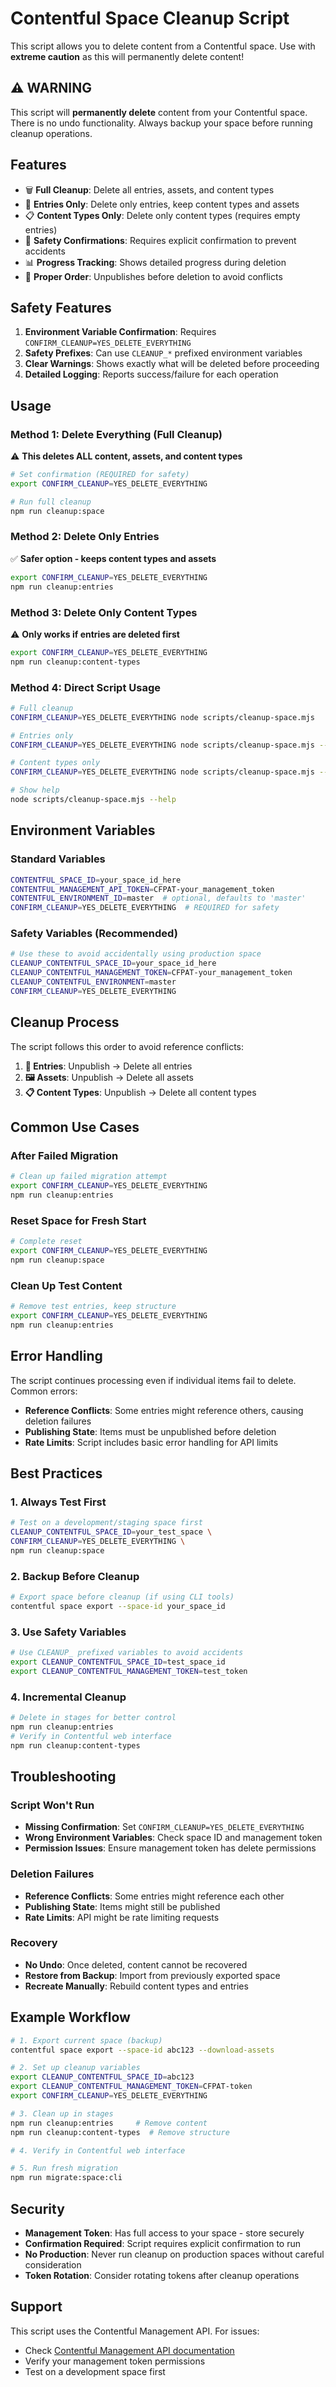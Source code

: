 # Contentful Space Cleanup Script

This script allows you to delete content from a Contentful space. Use with **extreme caution** as this will permanently delete content!

## ⚠️ **WARNING**

This script will **permanently delete** content from your Contentful space. There is no undo functionality. Always backup your space before running cleanup operations.

## Features

- 🗑️ **Full Cleanup**: Delete all entries, assets, and content types
- 📝 **Entries Only**: Delete only entries, keep content types and assets
- 📋 **Content Types Only**: Delete only content types (requires empty entries)
- 🔐 **Safety Confirmations**: Requires explicit confirmation to prevent accidents
- 📊 **Progress Tracking**: Shows detailed progress during deletion
- 🔄 **Proper Order**: Unpublishes before deletion to avoid conflicts

## Safety Features

1. **Environment Variable Confirmation**: Requires `CONFIRM_CLEANUP=YES_DELETE_EVERYTHING`
2. **Safety Prefixes**: Can use `CLEANUP_*` prefixed environment variables
3. **Clear Warnings**: Shows exactly what will be deleted before proceeding
4. **Detailed Logging**: Reports success/failure for each operation

## Usage

### Method 1: Delete Everything (Full Cleanup)

⚠️ **This deletes ALL content, assets, and content types**

```bash
# Set confirmation (REQUIRED for safety)
export CONFIRM_CLEANUP=YES_DELETE_EVERYTHING

# Run full cleanup
npm run cleanup:space
```

### Method 2: Delete Only Entries

✅ **Safer option - keeps content types and assets**

```bash
export CONFIRM_CLEANUP=YES_DELETE_EVERYTHING
npm run cleanup:entries
```

### Method 3: Delete Only Content Types

⚠️ **Only works if entries are deleted first**

```bash
export CONFIRM_CLEANUP=YES_DELETE_EVERYTHING
npm run cleanup:content-types
```

### Method 4: Direct Script Usage

```bash
# Full cleanup
CONFIRM_CLEANUP=YES_DELETE_EVERYTHING node scripts/cleanup-space.mjs

# Entries only
CONFIRM_CLEANUP=YES_DELETE_EVERYTHING node scripts/cleanup-space.mjs --entries-only

# Content types only
CONFIRM_CLEANUP=YES_DELETE_EVERYTHING node scripts/cleanup-space.mjs --content-types-only

# Show help
node scripts/cleanup-space.mjs --help
```

## Environment Variables

### Standard Variables
```bash
CONTENTFUL_SPACE_ID=your_space_id_here
CONTENTFUL_MANAGEMENT_API_TOKEN=CFPAT-your_management_token
CONTENTFUL_ENVIRONMENT_ID=master  # optional, defaults to 'master'
CONFIRM_CLEANUP=YES_DELETE_EVERYTHING  # REQUIRED for safety
```

### Safety Variables (Recommended)
```bash
# Use these to avoid accidentally using production space
CLEANUP_CONTENTFUL_SPACE_ID=your_space_id_here
CLEANUP_CONTENTFUL_MANAGEMENT_TOKEN=CFPAT-your_management_token
CLEANUP_CONTENTFUL_ENVIRONMENT=master
CONFIRM_CLEANUP=YES_DELETE_EVERYTHING
```

## Cleanup Process

The script follows this order to avoid reference conflicts:

1. **📝 Entries**: Unpublish → Delete all entries
2. **🖼️ Assets**: Unpublish → Delete all assets  
3. **📋 Content Types**: Unpublish → Delete all content types

## Common Use Cases

### After Failed Migration
```bash
# Clean up failed migration attempt
export CONFIRM_CLEANUP=YES_DELETE_EVERYTHING
npm run cleanup:entries
```

### Reset Space for Fresh Start
```bash
# Complete reset
export CONFIRM_CLEANUP=YES_DELETE_EVERYTHING
npm run cleanup:space
```

### Clean Up Test Content
```bash
# Remove test entries, keep structure
export CONFIRM_CLEANUP=YES_DELETE_EVERYTHING
npm run cleanup:entries
```

## Error Handling

The script continues processing even if individual items fail to delete. Common errors:

- **Reference Conflicts**: Some entries might reference others, causing deletion failures
- **Publishing State**: Items must be unpublished before deletion
- **Rate Limits**: Script includes basic error handling for API limits

## Best Practices

### 1. Always Test First
```bash
# Test on a development/staging space first
CLEANUP_CONTENTFUL_SPACE_ID=your_test_space \
CONFIRM_CLEANUP=YES_DELETE_EVERYTHING \
npm run cleanup:space
```

### 2. Backup Before Cleanup
```bash
# Export space before cleanup (if using CLI tools)
contentful space export --space-id your_space_id
```

### 3. Use Safety Variables
```bash
# Use CLEANUP_ prefixed variables to avoid accidents
export CLEANUP_CONTENTFUL_SPACE_ID=test_space_id
export CLEANUP_CONTENTFUL_MANAGEMENT_TOKEN=test_token
```

### 4. Incremental Cleanup
```bash
# Delete in stages for better control
npm run cleanup:entries
# Verify in Contentful web interface
npm run cleanup:content-types
```

## Troubleshooting

### Script Won't Run
- **Missing Confirmation**: Set `CONFIRM_CLEANUP=YES_DELETE_EVERYTHING`
- **Wrong Environment Variables**: Check space ID and management token
- **Permission Issues**: Ensure management token has delete permissions

### Deletion Failures
- **Reference Conflicts**: Some entries might reference each other
- **Publishing State**: Items might still be published
- **Rate Limits**: API might be rate limiting requests

### Recovery
- **No Undo**: Once deleted, content cannot be recovered
- **Restore from Backup**: Import from previously exported space
- **Recreate Manually**: Rebuild content types and entries

## Example Workflow

```bash
# 1. Export current space (backup)
contentful space export --space-id abc123 --download-assets

# 2. Set up cleanup variables
export CLEANUP_CONTENTFUL_SPACE_ID=abc123
export CLEANUP_CONTENTFUL_MANAGEMENT_TOKEN=CFPAT-token
export CONFIRM_CLEANUP=YES_DELETE_EVERYTHING

# 3. Clean up in stages
npm run cleanup:entries     # Remove content
npm run cleanup:content-types  # Remove structure

# 4. Verify in Contentful web interface

# 5. Run fresh migration
npm run migrate:space:cli
```

## Security

- **Management Token**: Has full access to your space - store securely
- **Confirmation Required**: Script requires explicit confirmation to run
- **No Production**: Never run cleanup on production spaces without careful consideration
- **Token Rotation**: Consider rotating tokens after cleanup operations

## Support

This script uses the Contentful Management API. For issues:
- Check [Contentful Management API documentation](https://www.contentful.com/developers/docs/references/content-management-api/)
- Verify your management token permissions
- Test on a development space first